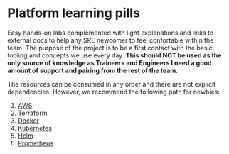# Platform learning pills

Easy hands-on labs complemented with light explanations and links to external docs to help any SRE newcomer to feel confortable within the team. The purpose of the project is to be a first contact with the basic tooling and concepts we use every day. **This should NOT be used as the only source of knowledge as Traineers and Engineers I need a good amount of support and pairing from the rest of the team.**

The resources can be consumed in any order and there are not explicit dependencies. However, we recommend the following path for newbies:

1. [AWS](./aws)
2. [Terraform](./terraform)
3. [Docker](./docker)
4. [Kubernetes](./kubernetes)
5. [Helm](./helm)
6. [Prometheus](./prometheus)
